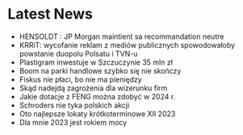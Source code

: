 # Latest News
-  HENSOLDT : JP Morgan maintient sa recommandation neutre
-  KRRiT: wycofanie reklam z mediów publicznych spowodowałoby powstanie duopolu Polsatu i TVN-u
-  Plastigram inwestuje w Szczuczynie 35 mln zł
-  Boom na parki handlowe szybko się nie skończy
-  Fiskus nie płaci, bo nie ma pieniędzy
-  Skąd nadejdą zagrożenia dla wizerunku firm
-  Jakie dotacje z FENG można zdobyć w 2024 r.
-  Schroders nie tyka polskich akcji
-  Oto najlepsze lokaty krótkoterminowe XII 2023
-  Dla mnie 2023 jest rokiem mocy
